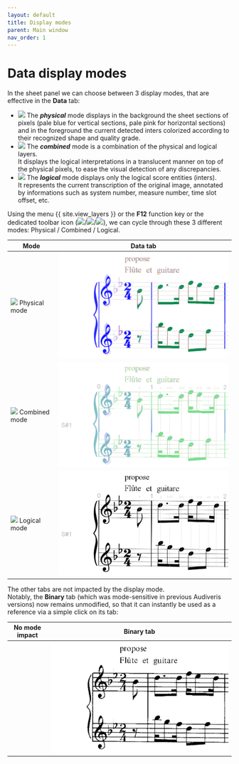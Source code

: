 ```yaml
---
layout: default
title: Display modes
parent: Main window
nav_order: 1
---
```

# Data display modes

In the sheet panel we can choose between 3 display modes, that are effective in the **Data** tab:

* ![](../../assets/images/ModePhysical.png) The **_physical_** mode displays in the background the sheet
sections of pixels (pale blue for vertical sections, pale pink for horizontal sections)
and in the foreground the current detected inters colorized according to their recognized shape
and quality grade.
* ![](../../assets/images/ModeCombined.png) The **_combined_** mode is a combination of the physical
  and logical layers.  
It displays the logical interpretations in a translucent manner on top of the physical pixels,
to ease the visual detection of any discrepancies.
* ![](../../assets/images/ModeLogical.png) The **_logical_** mode displays only the logical
  score entities (inters).  
  It represents the current transcription of the original image, annotated by informations such as
  system number, measure number, time slot offset, etc.

Using the menu {{ site.view_layers }} or the **F12** function key or the dedicated toolbar icon
(![](../../assets/images/ModePhysical.png)/![](../../assets/images/ModeCombined.png)/![](../../assets/images/ModeLogical.png)),
we can cycle through these 3 different modes: Physical / Combined / Logical.

| Mode           | Data tab |
| ---            | --- |
| ![](../../assets/images/ModePhysical.png) Physical mode | ![](../../assets/images/physical2.png) |
| ![](../../assets/images/ModeCombined.png) Combined mode | ![](../../assets/images/combined2.png) |
| ![](../../assets/images/ModeLogical.png) Logical mode   | ![](../../assets/images/logical2.png)  |

The other tabs are not impacted by the display mode.  
Notably, the **Binary** tab (which was mode-sensitive in previous Audiveris versions)
now remains unmodified,
so that it can instantly be used as a reference via a simple click on its tab:

| No mode impact     | Binary tab |
| ---                | --- |
|  | ![](../../assets/images/physical1.png) |
